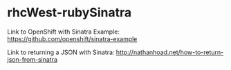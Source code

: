 rhcWest-rubySinatra
===================
Link to OpenShift with Sinatra Example: https://github.com/openshift/sinatra-example

Link to returning a JSON with Sinatra: http://nathanhoad.net/how-to-return-json-from-sinatra

